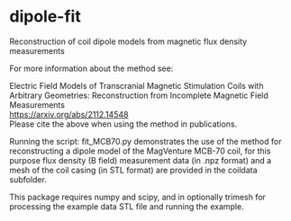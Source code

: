# dipole-fit
Reconstruction of coil dipole models from magnetic flux density measurements

For more information about the method see:

Electric Field Models of Transcranial Magnetic Stimulation Coils with Arbitrary Geometries: Reconstruction from Incomplete Magnetic Field Measurements  
https://arxiv.org/abs/2112.14548  
Please cite the above when using the method in publications.

Running the script: fit_MCB70.py demonstrates the use of the method for reconstructing a dipole model of the MagVenture MCB-70 coil, for this purpose flux density (B field) measurement data (in .npz format) and a mesh of the coil casing (in STL format) are provided in the coildata subfolder.

This package requires numpy and scipy, and in optionally trimesh for processing the example data STL file and running the example.
